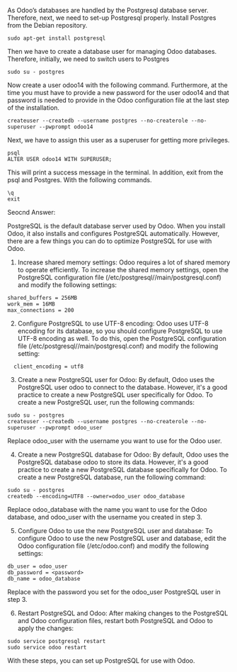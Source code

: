 As Odoo’s databases are handled by the Postgresql database server. Therefore,  next, we need to set-up Postgresql properly. 
Install Postgres from the Debian repository.

```
sudo apt-get install postgresql
```

Then we have to create a database user for managing Odoo databases. Therefore, initially, we need to switch users to Postgres

```
sudo su - postgres
```

Now create a user odoo14 with the following command. Furthermore, at the time you must have to provide a new password for the user odoo14 and that password is needed to provide in the Odoo configuration file at the last step of the installation.

```
createuser --createdb --username postgres --no-createrole --no-superuser --pwprompt odoo14
```

Next, we have to assign this user as a superuser for getting more privileges.

```
psql
ALTER USER odoo14 WITH SUPERUSER;
```

This will print a success message in the terminal. In addition,  exit from the psql and Postgres. With the following commands.

```
\q
exit
```

Seocnd Answer:

PostgreSQL is the default database server used by Odoo. When you install Odoo, it also installs and configures PostgreSQL automatically. However, there are a few things you can do to optimize PostgreSQL for use with Odoo.

1. Increase shared memory settings: Odoo requires a lot of shared memory to operate efficiently. To increase the shared memory settings, open the PostgreSQL configuration file (/etc/postgresql/<version>/main/postgresql.conf) and modify the following settings:
  
```
shared_buffers = 256MB
work_mem = 16MB
max_connections = 200
```
  
2. Configure PostgreSQL to use UTF-8 encoding: Odoo uses UTF-8 encoding for its database, so you should configure PostgreSQL to use UTF-8 encoding as well. To do this, open the PostgreSQL configuration file (/etc/postgresql/<version>/main/postgresql.conf) and modify the following setting:
  
```
  client_encoding = utf8
```
  
3. Create a new PostgreSQL user for Odoo: By default, Odoo uses the PostgreSQL user odoo to connect to the database. However, it's a good practice to create a new PostgreSQL user specifically for Odoo. To create a new PostgreSQL user, run the following commands:
  
  ```
  sudo su - postgres
  createuser --createdb --username postgres --no-createrole --no-superuser --pwprompt odoo_user
  ```
  
  Replace odoo_user with the username you want to use for the Odoo user.

  4. Create a new PostgreSQL database for Odoo: By default, Odoo uses the PostgreSQL database odoo to store its data. However, it's a good practice to create a new PostgreSQL database specifically for Odoo. To create a new PostgreSQL database, run the following command:
  
  ```
  sudo su - postgres
  createdb --encoding=UTF8 --owner=odoo_user odoo_database
  ```
  
  Replace odoo_database with the name you want to use for the Odoo database, and odoo_user with the username you created in step 3.
  
  5. Configure Odoo to use the new PostgreSQL user and database: To configure Odoo to use the new PostgreSQL user and database, edit the Odoo configuration file (/etc/odoo.conf) and modify the following settings:
  
  ```
  db_user = odoo_user
  db_password = <password>
  db_name = odoo_database
  ```
  
  Replace <password> with the password you set for the odoo_user PostgreSQL user in step 3.

  6. Restart PostgreSQL and Odoo: After making changes to the PostgreSQL and Odoo configuration files, restart both PostgreSQL and Odoo to apply the changes:
  
  ```
  sudo service postgresql restart
  sudo service odoo restart
  ```
  
  With these steps, you can set up PostgreSQL for use with Odoo.

